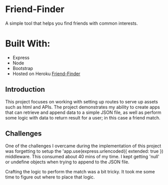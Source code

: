 # Friend-Finder
A simple tool that helps you find friends with common interests.

# Built With:

* Express
* Node
* Bootstrap
* Hosted on Heroku
[Friend-Finder](https://friend-finder-mario.herokuapp.com/)

## Introduction
 This project focuses on working with setting up routes to serve up assets such as html and APIs. The project demonstrates my ability to create apps that can retrieve and append data to a simple JSON file, as well as perform some logic with data to return result for a user; in this case a friend match.

## Challenges
One of the challenges I overcame during the implementation of this project was forgetting to setup the 'app.use(express.urlencoded({ extended: true }) middleware.  This consumed about 40 mins of my time.  I kept getting 'null' or undefine objects when trying to append to the JSON file.

Crafting the logic to perform the match was a bit tricky.  It took me some time to figure out where to place that logic.
